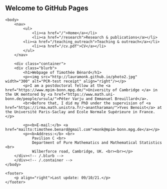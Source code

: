 ## Welcome to GitHub Pages
<!DOCTYPE html>
<html>  
	<head>
		<title>Webpage of Timothée Bénard </title>
		<!-- link to main stylesheet -->
		<link rel="stylesheet" type="text/css" href="/css/main.css">
	</head>
  
	<body>
		<nav>
    		<ul>
        		<li><a href="/">Home</a></li>
	        	<li><a href="/research">Research & publications</a></li>
			<li><a href="/teaching_outreach">Teaching & outreach</a></li>
        		<li><a href="/cv.pdf">CV</a></li>
    		</ul>
		</nav>
		
		<div class="container">
		<div class="blurb">
			<h1>Webpage of Timothée Bénard</h1>
			<p><img src="http://lauramonk.github.io/photo2.jpg" width="300" alt="PCR-test receipt" align="right"/></p>
			<p>I am a postdoctoral fellow at the <a href="https://www.mpim-bonn.mpg.de/">University of Cambridge </a> in the UK mentored by <a href="https://www.math.uni-bonn.de/people/ursula/">Péter Varju and Emmanuel Breuillard</a>. 
			<br>Before that, I did my PhD under the supervision of <a href="https://irma.math.unistra.fr/~anantharaman/">Yves Benoist</a> at the Université Paris-Saclay and Ecole Normale Supérieure in France.</p>
	
			<p><b>E-mail:</b> <a href="mailto:timothee.benard@gmail.com">monk@mpim-bonn.mpg.de</a></p>
			<p><b>Address:</b> <br> 
				Pavilion C <br>
				Department of Pure Mathematics and Mathematical Statistics <br>
				Wilberforce road, Cambridge, UK. <br><br></p> 
		</div><!-- /.blurb -->
		</div><!-- /.container -->
	</body>
	
	<footer>
		<p align="right">Last update: 09/10/21.</p>
	</footer>
</html>


